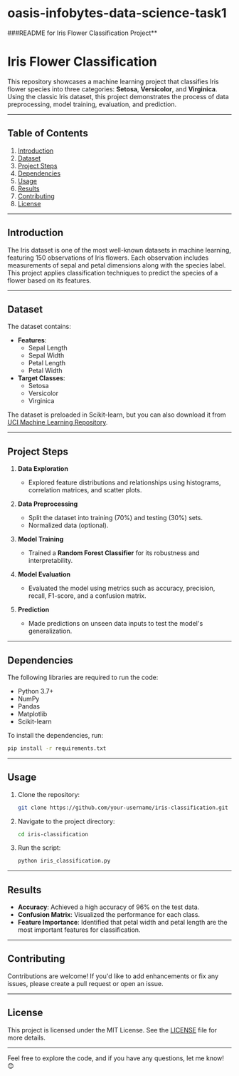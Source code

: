 # oasis-infobytes-data-science-task1
###README for Iris Flower Classification Project**  

# **Iris Flower Classification**  
This repository showcases a machine learning project that classifies Iris flower species into three categories: **Setosa**, **Versicolor**, and **Virginica**. Using the classic Iris dataset, this project demonstrates the process of data preprocessing, model training, evaluation, and prediction.  

---

## **Table of Contents**  
1. [Introduction](#introduction)  
2. [Dataset](#dataset)  
3. [Project Steps](#project-steps)  
4. [Dependencies](#dependencies)  
5. [Usage](#usage)  
6. [Results](#results)  
7. [Contributing](#contributing)  
8. [License](#license)  

---

## **Introduction**  
The Iris dataset is one of the most well-known datasets in machine learning, featuring 150 observations of Iris flowers. Each observation includes measurements of sepal and petal dimensions along with the species label. This project applies classification techniques to predict the species of a flower based on its features.  

---

## **Dataset**  
The dataset contains:  
- **Features**:  
  - Sepal Length  
  - Sepal Width  
  - Petal Length  
  - Petal Width  
- **Target Classes**:  
  - Setosa  
  - Versicolor  
  - Virginica  

The dataset is preloaded in Scikit-learn, but you can also download it from [UCI Machine Learning Repository](https://archive.ics.uci.edu/ml/datasets/iris).

---

## **Project Steps**  
1. **Data Exploration**  
   - Explored feature distributions and relationships using histograms, correlation matrices, and scatter plots.  

2. **Data Preprocessing**  
   - Split the dataset into training (70%) and testing (30%) sets.  
   - Normalized data (optional).  

3. **Model Training**  
   - Trained a **Random Forest Classifier** for its robustness and interpretability.  

4. **Model Evaluation**  
   - Evaluated the model using metrics such as accuracy, precision, recall, F1-score, and a confusion matrix.  

5. **Prediction**  
   - Made predictions on unseen data inputs to test the model's generalization.  

---

## **Dependencies**  
The following libraries are required to run the code:  
- Python 3.7+  
- NumPy  
- Pandas  
- Matplotlib  
- Scikit-learn  

To install the dependencies, run:  
```bash  
pip install -r requirements.txt  
```  

---

## **Usage**  
1. Clone the repository:  
   ```bash  
   git clone https://github.com/your-username/iris-classification.git  
   ```  

2. Navigate to the project directory:  
   ```bash  
   cd iris-classification  
   ```  

3. Run the script:  
   ```bash  
   python iris_classification.py  
   ```  

---

## **Results**  
- **Accuracy**: Achieved a high accuracy of 96% on the test data.  
- **Confusion Matrix**: Visualized the performance for each class.  
- **Feature Importance**: Identified that petal width and petal length are the most important features for classification.  

---

## **Contributing**  
Contributions are welcome! If you'd like to add enhancements or fix any issues, please create a pull request or open an issue.  

---

## **License**  
This project is licensed under the MIT License. See the [LICENSE](LICENSE) file for more details.  

---

Feel free to explore the code, and if you have any questions, let me know! 😊  
